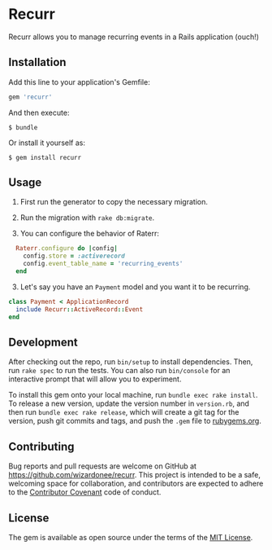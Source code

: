 # Recurr
Recurr allows you to manage recurring events in a Rails application
(ouch!)

## Installation

Add this line to your application's Gemfile:

```ruby
gem 'recurr'
```

And then execute:

    $ bundle

Or install it yourself as:

    $ gem install recurr

## Usage
1. First run the generator to copy the necessary migration.

2. Run the migration with `rake db:migrate`.

3. You can configure the behavior of Raterr:
```ruby
  Raterr.configure do |config|
    config.store = :activerecord
    config.event_table_name = 'recurring_events'
  end
```

3. Let's say you have an `Payment` model and you want it to be recurring.

```ruby
class Payment < ApplicationRecord
  include Recurr::ActiveRecord::Event
end
```

## Development

After checking out the repo, run `bin/setup` to install dependencies. Then, run `rake spec` to run the tests. You can also run `bin/console` for an interactive prompt that will allow you to experiment.

To install this gem onto your local machine, run `bundle exec rake install`. To release a new version, update the version number in `version.rb`, and then run `bundle exec rake release`, which will create a git tag for the version, push git commits and tags, and push the `.gem` file to [rubygems.org](https://rubygems.org).

## Contributing

Bug reports and pull requests are welcome on GitHub at https://github.com/wizardonee/recurr. This project is intended to be a safe, welcoming space for collaboration, and contributors are expected to adhere to the [Contributor Covenant](http://contributor-covenant.org) code of conduct.


## License

The gem is available as open source under the terms of the [MIT License](http://opensource.org/licenses/MIT).

